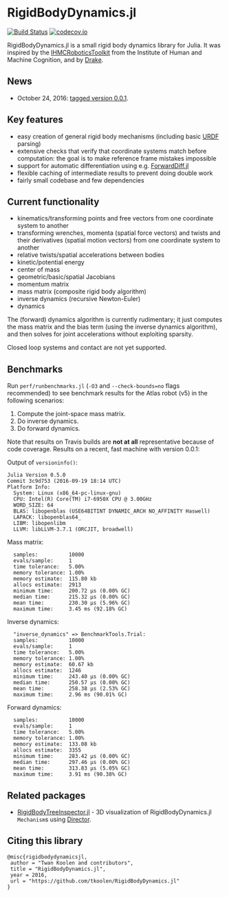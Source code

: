 # RigidBodyDynamics.jl

[![Build Status](https://travis-ci.org/tkoolen/RigidBodyDynamics.jl.svg?branch=master)](https://travis-ci.org/tkoolen/RigidBodyDynamics.jl)
[![codecov.io](https://codecov.io/github/tkoolen/RigidBodyDynamics.jl/coverage.svg?branch=master)](https://codecov.io/github/tkoolen/RigidBodyDynamics.jl?branch=master)

RigidBodyDynamics.jl is a small rigid body dynamics library for Julia. It was inspired by the [IHMCRoboticsToolkit](https://bitbucket.org/ihmcrobotics/ihmc-open-robotics-software) from the Institute of Human and Machine Cognition, and by [Drake](http://drake.mit.edu).

## News
* October 24, 2016: [tagged version 0.0.1](https://github.com/JuliaLang/METADATA.jl/pull/6831).

## Key features
* easy creation of general rigid body mechanisms (including basic [URDF](http://wiki.ros.org/urdf) parsing)
* extensive checks that verify that coordinate systems match before computation: the goal is to make reference frame mistakes impossible
* support for automatic differentiation using e.g. [ForwardDiff.jl](https://github.com/JuliaDiff/ForwardDiff.jl)
* flexible caching of intermediate results to prevent doing double work
* fairly small codebase and few dependencies

## Current functionality
* kinematics/transforming points and free vectors from one coordinate system to another
* transforming wrenches, momenta (spatial force vectors) and twists and their derivatives (spatial motion vectors) from one coordinate system to another
* relative twists/spatial accelerations between bodies
* kinetic/potential energy
* center of mass
* geometric/basic/spatial Jacobians
* momentum matrix
* mass matrix (composite rigid body algorithm)
* inverse dynamics (recursive Newton-Euler)
* dynamics

The (forward) dynamics algorithm is currently rudimentary; it just computes the mass matrix and the bias term (using the inverse dynamics algorithm), and then solves for joint accelerations without exploiting sparsity.

Closed loop systems and contact are not yet supported.

## Benchmarks
Run `perf/runbenchmarks.jl` (`-O3` and `--check-bounds=no` flags recommended) to see benchmark results for the Atlas robot (v5) in the following scenarios:

1. Compute the joint-space mass matrix.
1. Do inverse dynamics.
1. Do forward dynamics.

Note that results on Travis builds are **not at all** representative because of code coverage. Results on a recent, fast machine with version 0.0.1:

Output of `versioninfo()`:
```
Julia Version 0.5.0
Commit 3c9d753 (2016-09-19 18:14 UTC)
Platform Info:
  System: Linux (x86_64-pc-linux-gnu)
  CPU: Intel(R) Core(TM) i7-6950X CPU @ 3.00GHz
  WORD_SIZE: 64
  BLAS: libopenblas (USE64BITINT DYNAMIC_ARCH NO_AFFINITY Haswell)
  LAPACK: libopenblas64_
  LIBM: libopenlibm
  LLVM: libLLVM-3.7.1 (ORCJIT, broadwell)
```

Mass matrix:
```
  samples:          10000
  evals/sample:     1
  time tolerance:   5.00%
  memory tolerance: 1.00%
  memory estimate:  115.80 kb
  allocs estimate:  2913
  minimum time:     200.72 μs (0.00% GC)
  median time:      215.32 μs (0.00% GC)
  mean time:        230.30 μs (5.96% GC)
  maximum time:     3.45 ms (92.18% GC)
```

Inverse dynamics:
```
  "inverse_dynamics" => BenchmarkTools.Trial: 
  samples:          10000
  evals/sample:     1
  time tolerance:   5.00%
  memory tolerance: 1.00%
  memory estimate:  60.67 kb
  allocs estimate:  1246
  minimum time:     243.40 μs (0.00% GC)
  median time:      250.57 μs (0.00% GC)
  mean time:        258.38 μs (2.53% GC)
  maximum time:     2.96 ms (90.01% GC)
```

Forward dynamics:
```
  samples:          10000
  evals/sample:     1
  time tolerance:   5.00%
  memory tolerance: 1.00%
  memory estimate:  133.08 kb
  allocs estimate:  3355
  minimum time:     283.42 μs (0.00% GC)
  median time:      297.46 μs (0.00% GC)
  mean time:        313.83 μs (5.05% GC)
  maximum time:     3.91 ms (90.38% GC)
```


## Related packages
* [RigidBodyTreeInspector.jl](https://github.com/rdeits/RigidBodyTreeInspector.jl) - 3D visualization of RigidBodyDynamics.jl `Mechanism`s using [Director](https://github.com/RobotLocomotion/director).

## Citing this library
```
@misc{rigidbodydynamicsjl,
 author = "Twan Koolen and contributors",
 title = "RigidBodyDynamics.jl",
 year = 2016,
 url = "https://github.com/tkoolen/RigidBodyDynamics.jl"
}
```

